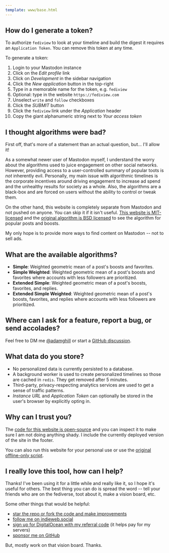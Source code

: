 ```yaml
---
template: www/base.html
---
```


## How do I generate a token?

To authorize `fediview` to look at your timeline and build the digest it requires an `Application Token`. You can remove this token at any time.

To generate a token:
1. Login to your Mastodon instance
1. Click on the *Edit profile* link
1. Click on *Development* in the sidebar navigation
1. Click the *New application* button in the top-right
1. Type in a memorable name for the token, e.g. `fediview`
1. Optional: type in the website `https://fediview.com`
1. Unselect `write` and `follow` checkboxes
1. Click the *SUBMIT* button
1. Click the `fediview` link under the *Application* header
1. Copy the giant alphanumeric string next to *Your access token*

## I thought algorithms were bad?

First off, that's more of a statement than an actual question, but... I'll allow it!

As a somewhat newer user of Mastodon myself, I understand the worry about the algorithms used to juice engagement on other social networks. However, providing access to a user-controlled summary of popular toots is *not* inherently evil. Personally, my main issue with algorithmic timelines is the corporate incentives around driving engagement to increase ad spend and the unhealthy results for society as a whole. Also, the algorithms are a black-box and are forced on users without the ability to control or tweak them.

On the other hand, this website is completely separate from Mastodon and not pushed on anyone. You can skip it if it isn't useful. [This website is MIT-licensed](https://github.com/adamghill/fediview) and the [original algorithm is BSD licensed](https://github.com/hodgesmr/mastodon_digest) to see the algorithm for popular posts and boosts.

My only hope is to provide more ways to find content on Mastodon -- not to sell ads.

## What are the available algorithms?

- **Simple**: Weighted geometric mean of a post's boosts and favorites.
- **Simple Weighted**: Weighted geometric mean of a post's boosts and favorites where accounts with less followers are prioritized.
- **Extended Simple**: Weighted geometric mean of a post's boosts, favorites, and replies.
- **Extended Simple Weighted**: Weighted geometric mean of a post's boosts, favorites, and replies where accounts with less followers are prioritized.

## Where can I ask for a feature, report a bug, or send accolades?

Feel free to DM me [@adamghill](https://indieweb.social/@adamghill) or start a [GitHub discussion](https://github.com/adamghill/fediview/discussions).

## What data do you store?

- No personalized data is currently persisted to a database.
- A background worker is used to create personalized timelines so those are cached in `redis`. They get removed after 5 minutes.
- Third-party, privacy-respecting analytics services are used to get a sense of traffic patterns.
- *Instance URL* and *Application Token* can optionally be stored in the user's browser by explicitly opting in.

## Why can I trust you?

The [code for this website is open-source](https://github.com/adamghill/fediview) and you can inspect it to make sure I am not doing anything shady. I include the currently deployed version of the site in the footer.

You can also run this website for your personal use or use the [original offline-only script](https://github.com/hodgesmr/mastodon_digest).

## I really love this tool, how can I help?

Thanks! I've been using it for a little while and really like it, so I hope it's useful for others. The best thing you can do is spread the word -- tell your friends who are on the fediverse, toot about it, make a vision board, etc.

Some other things that would be helpful:

- [star the repo or fork the code and make improvements](https://github.com/adamghill/fediview)
- [follow me on indieweb.social](https://indieweb.social/@adamghill)
- [sign up for DigitalOcean with my referral code](https://m.do.co/c/617d629f56c0) (it helps pay for my servers)
- [sponsor me on GitHub](https://github.com/sponsors/adamghill)

But, mostly work on that vision board. Thanks.
